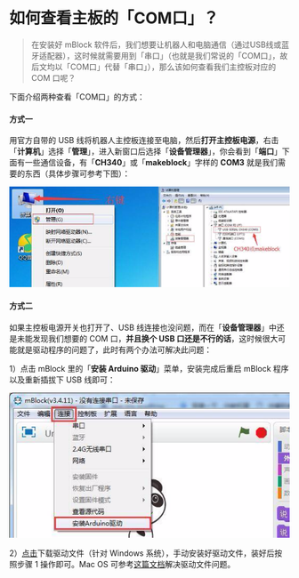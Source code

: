 # 如何查看主板的「COM口」？

> 在安装好 mBlock 软件后，我们想要让机器人和电脑通信（通过USB线或蓝牙适配器），这时候就需要用到「串口」（也就是我们常说的「COM口」，故后文均以「COM口」代替「串口」），那么该如何查看我们主控板对应的 COM 口呢？

下面介绍两种查看「COM口」的方式：

#### 方式一

用官方自带的 USB 线将机器人主控板连接至电脑，然后**打开主控板电源**，右击「**计算机**」选择「**管理**」，进入新窗口后选择「**设备管理器**」，你会看到「**端口**」下面有一些通信设备，有「**CH340**」或「**makeblock**」字样的 **COM3** 就是我们需要的东西（具体步骤可参考下图）：

![](../.gitbook/assets/image%20%2813%29.png)

#### 方式二

如果主控板电源开关也打开了、USB 线连接也没问题，而在「**设备管理器**」中还是未能发现我们想要的 COM 口，**并且换个 USB 口还是不行的话**，这时候很大可能就是驱动程序的问题了，此时有两个办法可解决此问题：

1）点击 mBlock 里的「**安装 Arduino 驱动**」菜单，安装完成后重启 mBlock 程序以及重新插拔下 USB 线即可：

![](../.gitbook/assets/image%20%2831%29.png)

2）[点击](http://bbs.makeblock.com/forum.php?mod=attachment&aid=MzkwMXxiMzQ5ZDQxMnwxNDczMDkxMzYyfDg1Njd8MTEwNA%3D%3D)下载驱动文件（针对 Windows 系统），手动安装好驱动文件，装好后按照步骤 1 操作即可。Mac OS 可参考[这篇文档](http://www.mblock.cc/zh-home/docs/zh-run-makeblock-ch340-ch341-on-mac-os-sierra/)解决驱动文件问题。

